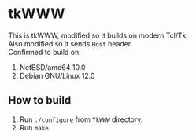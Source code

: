 # tkWWW
This is tkWWW, modified so it builds on modern Tcl/Tk. \
Also modified so it sends `Host` header. \
Confirmed to build on:
1. NetBSD/amd64 10.0
2. Debian GNU/Linux 12.0

## How to build
1. Run `./configure` from `TkWWW` directory.
2. Run `make`.
